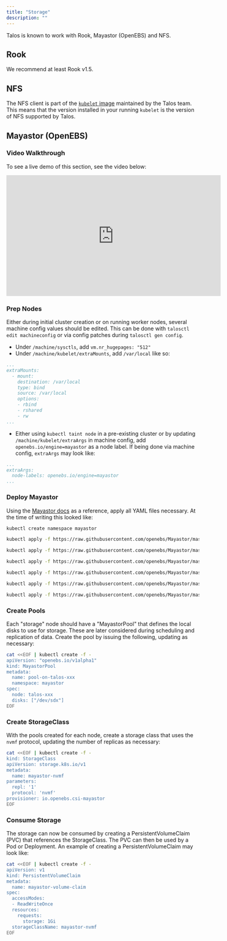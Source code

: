 ```yaml
---
title: "Storage"
description: ""
---
```


Talos is known to work with Rook, Mayastor (OpenEBS) and NFS.

## Rook

We recommend at least Rook v1.5.

## NFS

The NFS client is part of the [`kubelet` image](https://github.com/talos-systems/kubelet) maintained by the Talos team.
This means that the version installed in your running `kubelet` is the version of NFS supported by Talos.

## Mayastor (OpenEBS)

### Video Walkthrough

To see a live demo of this section, see the video below:

<iframe width="560" height="315" src="https://www.youtube.com/embed/q86Kidk81xE" frameborder="0" allow="accelerometer; autoplay; clipboard-write; encrypted-media; gyroscope; picture-in-picture" allowfullscreen></iframe>

### Prep Nodes

Either during initial cluster creation or on running worker nodes, several machine config values should be edited.
This can be done with `talosctl edit machineconfig` or via config patches during `talosctl gen config`.

- Under `/machine/sysctls`, add `vm.nr_hugepages: "512"`
- Under `/machine/kubelet/extraMounts`, add `/var/local` like so:

```yaml
...
extraMounts:
  - mount:
    destination: /var/local
    type: bind
    source: /var/local
    options:
    - rbind
    - rshared
    - rw
...
```

- Either using `kubectl taint node` in a pre-existing cluster or by updating `/machine/kubelet/extraArgs` in machine config, add `openebs.io/engine=mayastor` as a node label.
If being done via machine config, `extraArgs` may look like:

```yaml
...
extraArgs:
  node-labels: openebs.io/engine=mayastor
...
```

### Deploy Mayastor

Using the [Mayastor docs](https://mayastor.gitbook.io/introduction/quickstart/deploy-mayastor) as a reference, apply all YAML files necessary.
At the time of writing this looked like:

```bash
kubectl create namespace mayastor

kubectl apply -f https://raw.githubusercontent.com/openebs/Mayastor/master/deploy/moac-rbac.yaml

kubectl apply -f https://raw.githubusercontent.com/openebs/Mayastor/master/deploy/nats-deployment.yaml

kubectl apply -f https://raw.githubusercontent.com/openebs/Mayastor/master/csi/moac/crds/mayastorpool.yaml

kubectl apply -f https://raw.githubusercontent.com/openebs/Mayastor/master/deploy/csi-daemonset.yaml

kubectl apply -f https://raw.githubusercontent.com/openebs/Mayastor/master/deploy/moac-deployment.yaml

kubectl apply -f https://raw.githubusercontent.com/openebs/Mayastor/master/deploy/mayastor-daemonset.yaml
```

### Create Pools

Each "storage" node should have a "MayastorPool" that defines the local disks to use for storage.
These are later considered during scheduling and replication of data.
Create the pool by issuing the following, updating as necessary:

```bash
cat <<EOF | kubectl create -f -
apiVersion: "openebs.io/v1alpha1"
kind: MayastorPool
metadata:
  name: pool-on-talos-xxx
  namespace: mayastor
spec:
  node: talos-xxx
  disks: ["/dev/sdx"]
EOF
```

### Create StorageClass

With the pools created for each node, create a storage class that uses the `nvmf` protocol, updating the number of replicas as necessary:

```bash
cat <<EOF | kubectl create -f -
kind: StorageClass
apiVersion: storage.k8s.io/v1
metadata:
  name: mayastor-nvmf
parameters:
  repl: '1'
  protocol: 'nvmf'
provisioner: io.openebs.csi-mayastor
EOF
```

### Consume Storage

The storage can now be consumed by creating a PersistentVolumeClaim (PVC) that references the StorageClass.
The PVC can then be used by a Pod or Deployment.
An example of creating a PersistentVolumeClaim may look like:

```bash
cat <<EOF | kubectl create -f -
apiVersion: v1
kind: PersistentVolumeClaim
metadata:
  name: mayastor-volume-claim
spec:
  accessModes:
  - ReadWriteOnce
  resources:
    requests:
      storage: 1Gi
  storageClassName: mayastor-nvmf
EOF
```
